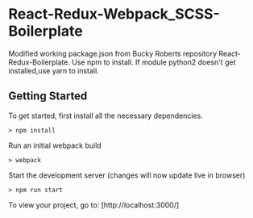 # React-Redux-Webpack_SCSS-Boilerplate
 Modified working package.json from Bucky Roberts repository React-Redux-Boilerplate.
 Use npm to install. 
 If module python2 doesn't get installed,use yarn to install.
 
## Getting Started

To get started, first install all the necessary dependencies.
```
> npm install
```

Run an initial webpack build
```
> webpack
```

Start the development server (changes will now update live in browser)
```
> npm run start
```

To view your project, go to: [http://localhost:3000/]
